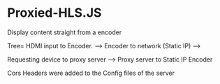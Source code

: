 # Proxied-HLS.JS
Display content straight from a encoder

Tree= HDMI input to Encoder. --> Encoder to network (Static IP) -->

Requesting device to proxy server --> Proxy server to Static IP Encoder

Cors Headers were added to the Config files of the server
